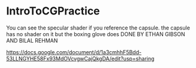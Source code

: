 # IntroToCGPractice
 You can see the specular shader if you reference the capsule. the capsule has no shader on it but the boxing glove does
 DONE BY ETHAN GIBSON AND BILAL REHMAN

https://docs.google.com/document/d/1a3cmhhF5Bdd-53LLNGYHE58Fx93MdOVcvgwCajQkgDA/edit?usp=sharing
